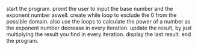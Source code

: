 start the program.
promt the user to input the base number and the exponent number aswell.
create while loop to exclude the 0 from the possible domain.
also use the loops to calculate the power of a number as the exponent number decrease in every iteration.
update the result, by just multiplying the result you find in every iteration.
display the last result.
end the program.
